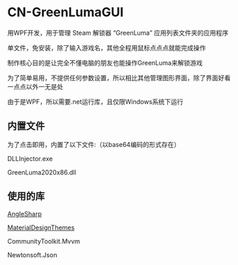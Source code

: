 # CN-GreenLumaGUI

用WPF开发，用于管理 Steam 解锁器 “GreenLuma” 应用列表文件夹的应用程序

单文件，免安装，除了输入游戏名，其他全程用鼠标点点点就能完成操作

制作核心目的是让完全不懂电脑的朋友也能操作GreenLuma来解锁游戏

为了简单易用，不提供任何参数设置，所以相比其他管理图形界面，除了界面好看一点点以外一无是处

由于是WPF，所以需要.net运行库，且仅限Windows系统下运行

## 内置文件

为了点击即用，内置了以下文件:（以base64编码的形式存在）

DLLInjector.exe

GreenLuma2020x86.dll

## 使用的库

[AngleSharp](https://github.com/AngleSharp/AngleSharp)

[MaterialDesignThemes](https://github.com/MaterialDesignInXAML/MaterialDesignInXamlToolkit)

CommunityToolkit.Mvvm

Newtonsoft.Json